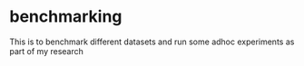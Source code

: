 # benchmarking
This is to benchmark different datasets and run some adhoc experiments as part of my research
